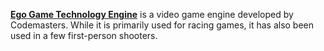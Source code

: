 [**Ego Game Technology Engine**](https://en.wikipedia.org/wiki/Ego_(game_engine)) is a video game engine developed by Codemasters. While it is primarily used for racing games, it has also been used in a few first-person shooters.